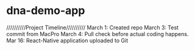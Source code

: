# dna-demo-app
//////////Project Timeline//////////
March 1: Created repo
March 3: Test commit from MacPro
March 4: Pull check before actual coding happens. 
Mar 16: React-Native application uploaded to Git
